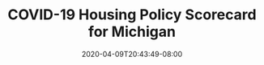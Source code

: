 ---
title: "COVID-19 Housing Policy Scorecard for Michigan"
date: 2020-04-09T20:43:49-08:00
layout: single
type: covid-policy-rankings
state_abbrev: mi # use state abbreviation.
state_title: Michigan
photoCredit:
hasSubnav: true
socialDescription: COVID-19 Housing Policy Scorecard for Michigan
description: See Michigan state ranks in our nationwide scorecard of housing policies in response to COVID-19.
url: /covid-policy-scorecard/mi
aliases:
    - /covid-policy-scorecard/mi
    - /covid-policy-scorecard/michigan
    - /es/covid-policy-scorecard/mi
    - /es/covid-policy-scorecard/michigan
---